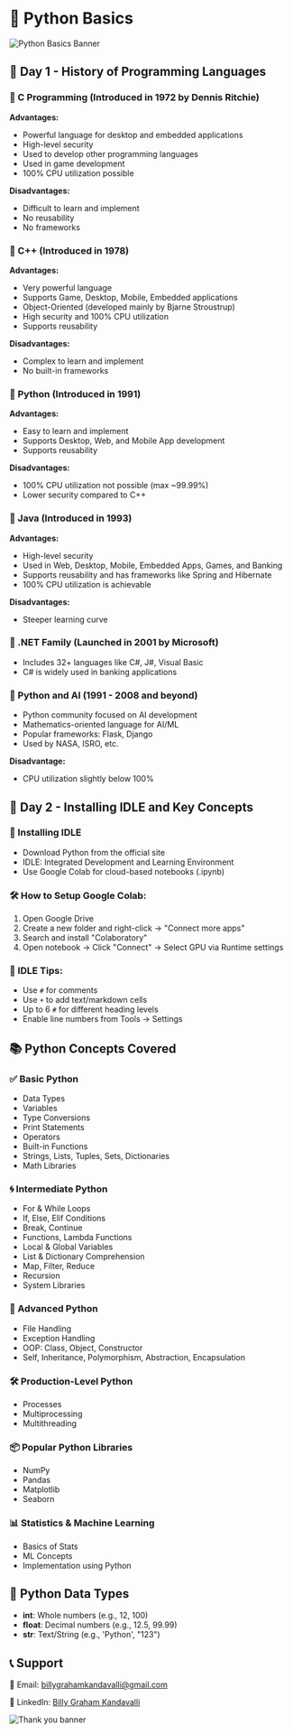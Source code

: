 <h1>🐍 Python Basics</h1>

<img src="https://via.placeholder.com/1000x300.png?text=Python+Basics+Learning+Series" alt="Python Basics Banner" />

<h2>📅 Day 1 - History of Programming Languages</h2>

<h3>🔹 C Programming (Introduced in 1972 by Dennis Ritchie)</h3>
<b>Advantages:</b>
<ul>
  <li>Powerful language for desktop and embedded applications</li>
  <li>High-level security</li>
  <li>Used to develop other programming languages</li>
  <li>Used in game development</li>
  <li>100% CPU utilization possible</li>
</ul>

<b>Disadvantages:</b>
<ul>
  <li>Difficult to learn and implement</li>
  <li>No reusability</li>
  <li>No frameworks</li>
</ul>

<h3>🔹 C++ (Introduced in 1978)</h3>
<b>Advantages:</b>
<ul>
  <li>Very powerful language</li>
  <li>Supports Game, Desktop, Mobile, Embedded applications</li>
  <li>Object-Oriented (developed mainly by Bjarne Stroustrup)</li>
  <li>High security and 100% CPU utilization</li>
  <li>Supports reusability</li>
</ul>

<b>Disadvantages:</b>
<ul>
  <li>Complex to learn and implement</li>
  <li>No built-in frameworks</li>
</ul>

<h3>🔹 Python (Introduced in 1991)</h3>
<b>Advantages:</b>
<ul>
  <li>Easy to learn and implement</li>
  <li>Supports Desktop, Web, and Mobile App development</li>
  <li>Supports reusability</li>
</ul>

<b>Disadvantages:</b>
<ul>
  <li>100% CPU utilization not possible (max ~99.99%)</li>
  <li>Lower security compared to C++</li>
</ul>

<h3>🔹 Java (Introduced in 1993)</h3>
<b>Advantages:</b>
<ul>
  <li>High-level security</li>
  <li>Used in Web, Desktop, Mobile, Embedded Apps, Games, and Banking</li>
  <li>Supports reusability and has frameworks like Spring and Hibernate</li>
  <li>100% CPU utilization is achievable</li>
</ul>

<b>Disadvantages:</b>
<ul>
  <li>Steeper learning curve</li>
</ul>

<h3>🔹 .NET Family (Launched in 2001 by Microsoft)</h3>
<ul>
  <li>Includes 32+ languages like C#, J#, Visual Basic</li>
  <li>C# is widely used in banking applications</li>
</ul>

<h3>🔹 Python and AI (1991 - 2008 and beyond)</h3>
<ul>
  <li>Python community focused on AI development</li>
  <li>Mathematics-oriented language for AI/ML</li>
  <li>Popular frameworks: Flask, Django</li>
  <li>Used by NASA, ISRO, etc.</li>
</ul>

<b>Disadvantage:</b>
<ul>
  <li>CPU utilization slightly below 100%</li>
</ul>

<h2>📅 Day 2 - Installing IDLE and Key Concepts</h2>

<h3>🔧 Installing IDLE</h3>
<ul>
  <li>Download Python from the official site</li>
  <li>IDLE: Integrated Development and Learning Environment</li>
  <li>Use Google Colab for cloud-based notebooks (.ipynb)</li>
</ul>

<h3>🛠 How to Setup Google Colab:</h3>
<ol>
  <li>Open Google Drive</li>
  <li>Create a new folder and right-click → "Connect more apps"</li>
  <li>Search and install "Colaboratory"</li>
  <li>Open notebook → Click "Connect" → Select GPU via Runtime settings</li>
</ol>

<h3>📘 IDLE Tips:</h3>
<ul>
  <li>Use <code>#</code> for comments</li>
  <li>Use <code>+</code> to add text/markdown cells</li>
  <li>Up to 6 <code>#</code> for different heading levels</li>
  <li>Enable line numbers from Tools → Settings</li>
</ul>

<h2>📚 Python Concepts Covered</h2>

<h3>✅ Basic Python</h3>
<ul>
  <li>Data Types</li>
  <li>Variables</li>
  <li>Type Conversions</li>
  <li>Print Statements</li>
  <li>Operators</li>
  <li>Built-in Functions</li>
  <li>Strings, Lists, Tuples, Sets, Dictionaries</li>
  <li>Math Libraries</li>
</ul>

<h3>🌀 Intermediate Python</h3>
<ul>
  <li>For & While Loops</li>
  <li>If, Else, Elif Conditions</li>
  <li>Break, Continue</li>
  <li>Functions, Lambda Functions</li>
  <li>Local & Global Variables</li>
  <li>List & Dictionary Comprehension</li>
  <li>Map, Filter, Reduce</li>
  <li>Recursion</li>
  <li>System Libraries</li>
</ul>

<h3>🚀 Advanced Python</h3>
<ul>
  <li>File Handling</li>
  <li>Exception Handling</li>
  <li>OOP: Class, Object, Constructor</li>
  <li>Self, Inheritance, Polymorphism, Abstraction, Encapsulation</li>
</ul>

<h3>🛠 Production-Level Python</h3>
<ul>
  <li>Processes</li>
  <li>Multiprocessing</li>
  <li>Multithreading</li>
</ul>

<h3>📦 Popular Python Libraries</h3>
<ul>
  <li>NumPy</li>
  <li>Pandas</li>
  <li>Matplotlib</li>
  <li>Seaborn</li>
</ul>

<h3>📊 Statistics & Machine Learning</h3>
<ul>
  <li>Basics of Stats</li>
  <li>ML Concepts</li>
  <li>Implementation using Python</li>
</ul>

<h2>🧠 Python Data Types</h2>
<ul>
  <li><b>int</b>: Whole numbers (e.g., 12, 100)</li>
  <li><b>float</b>: Decimal numbers (e.g., 12.5, 99.99)</li>
  <li><b>str</b>: Text/String (e.g., 'Python', "123")</li>
</ul>

<h2>📞 Support</h2>
<p>📧 Email: <a href="mailto:billygrahamkandavalli@gmail.com">billygrahamkandavalli@gmail.com</a></p>
<p>🔗 LinkedIn: <a href="https://www.linkedin.com/in/billy-graham-kandavalli-328607372" target="_blank">Billy Graham Kandavalli</a></p>

<img src="https://via.placeholder.com/1000x200.png?text=Thanks+for+visiting+this+repo!" alt="Thank you banner" />

